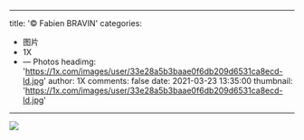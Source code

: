 
---
title: '© Fabien BRAVIN'
categories: 
 - 图片
 - 1X
 - — Photos
headimg: 'https://1x.com/images/user/33e28a5b3baae0f6db209d6531ca8ecd-ld.jpg'
author: 1X
comments: false
date: 2021-03-23 13:35:00
thumbnail: 'https://1x.com/images/user/33e28a5b3baae0f6db209d6531ca8ecd-ld.jpg'
---

<div>   
<img src="https://1x.com/images/user/33e28a5b3baae0f6db209d6531ca8ecd-ld.jpg" referrerpolicy="no-referrer">  
</div>
            